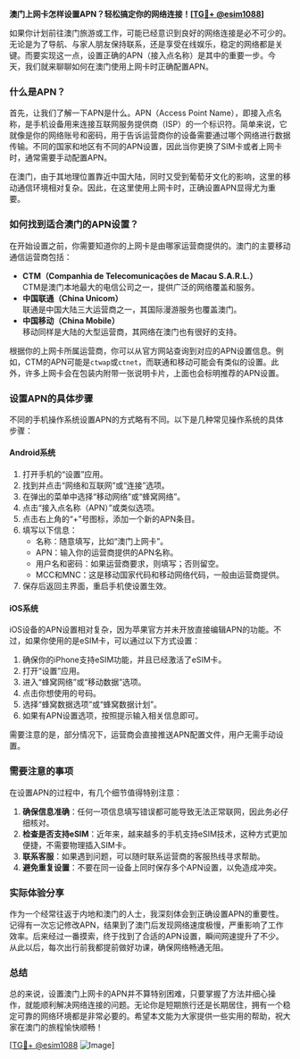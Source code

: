**澳门上网卡怎样设置APN？轻松搞定你的网络连接！[[TG💪+ @esim1088](https://t.me/s/esim1088)]**

如果你计划前往澳门旅游或工作，可能已经意识到良好的网络连接是必不可少的。无论是为了导航、与家人朋友保持联系，还是享受在线娱乐，稳定的网络都是关键。而要实现这一点，设置正确的APN（接入点名称）是其中的重要一步。今天，我们就来聊聊如何在澳门使用上网卡时正确配置APN。

### 什么是APN？

首先，让我们了解一下APN是什么。APN（Access Point Name），即接入点名称，是手机设备用来连接互联网服务提供商（ISP）的一个标识符。简单来说，它就像是你的网络账号和密码，用于告诉运营商你的设备需要通过哪个网络进行数据传输。不同的国家和地区有不同的APN设置，因此当你更换了SIM卡或者上网卡时，通常需要手动配置APN。

在澳门，由于其地理位置靠近中国大陆，同时又受到葡萄牙文化的影响，这里的移动通信环境相对复杂。因此，在这里使用上网卡时，正确设置APN显得尤为重要。

### 如何找到适合澳门的APN设置？

在开始设置之前，你需要知道你的上网卡是由哪家运营商提供的。澳门的主要移动通信运营商包括：

- **CTM（Companhia de Telecomunicações de Macau S.A.R.L.）**  
  CTM是澳门本地最大的电信公司之一，提供广泛的网络覆盖和服务。
- **中国联通（China Unicom）**  
  联通是中国大陆三大运营商之一，其国际漫游服务也覆盖澳门。
- **中国移动（China Mobile）**  
  移动同样是大陆的大型运营商，其网络在澳门也有很好的支持。

根据你的上网卡所属运营商，你可以从官方网站查询到对应的APN设置信息。例如，CTM的APN可能是`ctwap`或`ctnet`，而联通和移动可能会有类似的设置。此外，许多上网卡会在包装内附带一张说明卡片，上面也会标明推荐的APN设置。

### 设置APN的具体步骤

不同的手机操作系统设置APN的方式略有不同。以下是几种常见操作系统的具体步骤：

#### Android系统

1. 打开手机的“设置”应用。
2. 找到并点击“网络和互联网”或“连接”选项。
3. 在弹出的菜单中选择“移动网络”或“蜂窝网络”。
4. 点击“接入点名称（APN）”或类似选项。
5. 点击右上角的“+”号图标，添加一个新的APN条目。
6. 填写以下信息：
   - 名称：随意填写，比如“澳门上网卡”。
   - APN：输入你的运营商提供的APN名称。
   - 用户名和密码：如果运营商要求，则填写；否则留空。
   - MCC和MNC：这是移动国家代码和移动网络代码，一般由运营商提供。
7. 保存后返回主界面，重启手机使设置生效。

#### iOS系统

iOS设备的APN设置相对复杂，因为苹果官方并未开放直接编辑APN的功能。不过，如果你使用的是eSIM卡，可以通过以下方式设置：

1. 确保你的iPhone支持eSIM功能，并且已经激活了eSIM卡。
2. 打开“设置”应用。
3. 进入“蜂窝网络”或“移动数据”选项。
4. 点击你想使用的号码。
5. 选择“蜂窝数据选项”或“蜂窝数据计划”。
6. 如果有APN设置选项，按照提示输入相关信息即可。

需要注意的是，部分情况下，运营商会直接推送APN配置文件，用户无需手动设置。

### 需要注意的事项

在设置APN的过程中，有几个细节值得特别注意：

1. **确保信息准确**：任何一项信息填写错误都可能导致无法正常联网，因此务必仔细核对。
2. **检查是否支持eSIM**：近年来，越来越多的手机支持eSIM技术，这种方式更加便捷，不需要物理插入SIM卡。
3. **联系客服**：如果遇到问题，可以随时联系运营商的客服热线寻求帮助。
4. **避免重复设置**：不要在同一设备上同时保存多个APN设置，以免造成冲突。

### 实际体验分享

作为一个经常往返于内地和澳门的人士，我深刻体会到正确设置APN的重要性。记得有一次忘记修改APN，结果到了澳门后发现网络速度极慢，严重影响了工作效率。后来经过一番摸索，终于找到了合适的APN设置，瞬间网速提升了不少。从此以后，每次出行前我都提前做好功课，确保网络畅通无阻。

### 总结

总的来说，设置澳门上网卡的APN并不算特别困难，只要掌握了方法并细心操作，就能顺利解决网络连接的问题。无论你是短期旅行还是长期居住，拥有一个稳定可靠的网络环境都是非常必要的。希望本文能为大家提供一些实用的帮助，祝大家在澳门的旅程愉快顺畅！

[[TG💪+ @esim1088](https://t.me/s/esim1088) ![Image](https://i.postimg.cc/4NQfJmqS/Snipaste-2025-05-13-00-14-12.png)]
